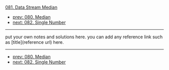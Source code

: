[081. Data Stream Median](http://www.lintcode.com/problem/data-stream-median)

- [prev: 080. Median](080-median.md)
- [next: 082. Single Number](082-single-number.md)

---

put your own notes and solutions here.
you can add any reference link such as [title](reference url) here.

---

- [prev: 080. Median](080-median.md)
- [next: 082. Single Number](082-single-number.md)
